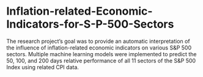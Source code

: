 # Inflation-related-Economic-Indicators-for-S-P-500-Sectors
The research project’s goal was to provide an automatic interpretation of the influence of inflation-related economic indicators on various S&amp;P 500 sectors. Multiple machine learning models were implemented to predict the 50, 100, and 200 days relative performance of all 11 sectors of the S&amp;P 500 Index using related CPI data.
